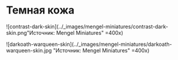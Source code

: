# Темная кожа

![contrast-dark-skin](../_images/mengel-miniatures/contrast-dark-skin.png"Источник: Mengel Miniatures" =400x)

![darkoath-warqueen-skin](../_images/mengel-miniatures/darkoath-warqueen-skin.jpg "Источник: Mengel Miniatures" =400x)